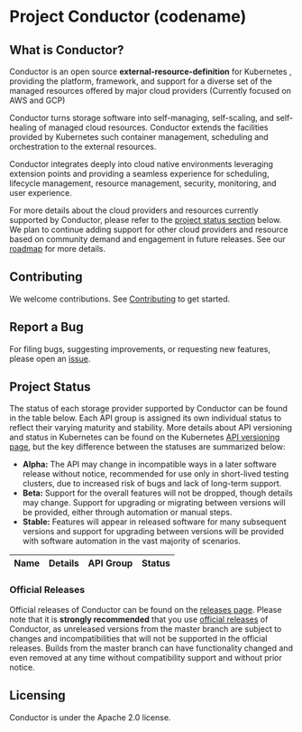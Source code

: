# Project Conductor (codename)

## What is Conductor?

Conductor is an open source **external-resource-definition** for Kubernetes , providing the platform, framework, and support for a diverse set of the managed resources offered by major cloud providers (Currently focused on AWS and GCP)

Conductor turns storage software into self-managing, self-scaling, and self-healing of managed cloud resources. Conductor extends the facilities provided by Kubernetes such container management, scheduling and orchestration to the external resources.

Conductor integrates deeply into cloud native environments leveraging extension points and providing a seamless experience for scheduling, lifecycle management, resource management, security, monitoring, and user experience.

For more details about the cloud providers and resources currently supported by Conductor, please refer to the [project status section](#project-status) below.
We plan to continue adding support for other cloud providers and resource based on community demand and engagement in future releases. See our [roadmap](ROADMAP.md) for more details.

## Contributing

We welcome contributions. See [Contributing](CONTRIBUTING.md) to get started.

## Report a Bug

For filing bugs, suggesting improvements, or requesting new features, please open an [issue](https://github.com/upbound/conductor/issues).

## Project Status

The status of each storage provider supported by Conductor can be found in the table below.
Each API group is assigned its own individual status to reflect their varying maturity and stability.
More details about API versioning and status in Kubernetes can be found on the Kubernetes [API versioning page](https://kubernetes.io/docs/concepts/overview/kubernetes-api/#api-versioning), but the key difference between the statuses are summarized below:

* **Alpha:** The API may change in incompatible ways in a later software release without notice, recommended for use only in short-lived testing clusters, due to increased risk of bugs and lack of long-term support.
* **Beta:** Support for the overall features will not be dropped, though details may change. Support for upgrading or migrating between versions will be provided, either through automation or manual steps.
* **Stable:** Features will appear in released software for many subsequent versions and support for upgrading between versions will be provided with software automation in the vast majority of scenarios.


Name | Details | API Group | Status
-----|---------|-----------|-------

### Official Releases

Official releases of Conductor can be found on the [releases page](https://github.com/upbound/conductor/releases).
Please note that it is **strongly recommended** that you use [official releases](https://github.com/upbound/concuctor/releases) of Conductor, as unreleased versions from the master branch are subject to changes and incompatibilities that will not be supported in the official releases.
Builds from the master branch can have functionality changed and even removed at any time without compatibility support and without prior notice.

## Licensing

Conductor is under the Apache 2.0 license.
